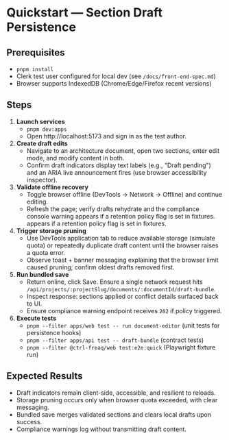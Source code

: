 # Quickstart — Section Draft Persistence

## Prerequisites

- `pnpm install`
- Clerk test user configured for local dev (see `/docs/front-end-spec.md`)
- Browser supports IndexedDB (Chrome/Edge/Firefox recent versions)

## Steps

1. **Launch services**
   - `pnpm dev:apps`
   - Open http://localhost:5173 and sign in as the test author.
2. **Create draft edits**
   - Navigate to an architecture document, open two sections, enter edit mode,
     and modify content in both.
   - Confirm draft indicators display text labels (e.g., "Draft pending") and an
     ARIA live announcement fires (use browser accessibility inspector).
3. **Validate offline recovery**
   - Toggle browser offline (DevTools → Network → Offline) and continue editing.
   - Refresh the page; verify drafts rehydrate and the compliance console
     warning appears if a retention policy flag is set in fixtures. appears if a
     retention policy flag is set in fixtures.
4. **Trigger storage pruning**
   - Use DevTools application tab to reduce available storage (simulate quota)
     or repeatedly duplicate draft content until the browser raises a quota
     error.
   - Observe toast + banner messaging explaining that the browser limit caused
     pruning; confirm oldest drafts removed first.
5. **Run bundled save**
   - Return online, click Save. Ensure a single network request hits
     `/api/projects/:projectSlug/documents/:documentId/draft-bundle`.
   - Inspect response: sections applied or conflict details surfaced back to UI.
   - Ensure compliance warning endpoint receives `202` if policy triggered.
6. **Execute tests**
   - `pnpm --filter apps/web test -- run document-editor` (unit tests for
     persistence hooks)
   - `pnpm --filter apps/api test -- draft-bundle` (contract tests)
   - `pnpm --filter @ctrl-freaq/web test:e2e:quick` (Playwright fixture run)

## Expected Results

- Draft indicators remain client-side, accessible, and resilient to reloads.
- Storage pruning occurs only when browser quota exceeded, with clear messaging.
- Bundled save merges validated sections and clears local drafts upon success.
- Compliance warnings log without transmitting draft content.

